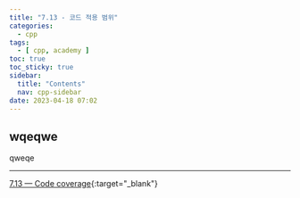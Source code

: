 ```yaml
---
title: "7.13 - 코드 적용 범위"
categories:
  - cpp
tags:
  - [ cpp, academy ]
toc: true
toc_sticky: true
sidebar:
  title: "Contents"
  nav: cpp-sidebar
date: 2023-04-18 07:02
---
```


## wqeqwe

qweqe

---

[7.13 — Code coverage](https://www.learncpp.com/cpp-tutorial/code-coverage/){:target="_blank"}

<!--

<div class="notice--info" markdown="1">
<span class="notice-title">
**TITLE**
</span>

BODY
</div>

-->